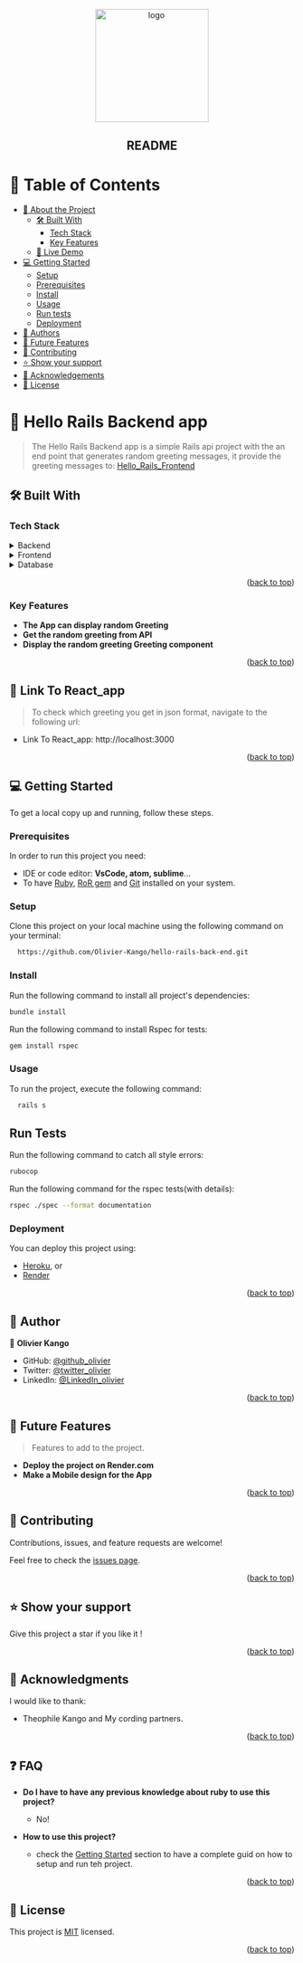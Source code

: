 <a id="readme-top"></a>

<div align="center">
 <img src="https://user-images.githubusercontent.com/108806646/219856388-8866e42b-205f-4f61-9331-e8eedbb1c823.png" alt="logo" width="200"  height="auto" />
   <br/>
  <h2>README</h2>
</div>

# 📗 Table of Contents

- [📖 About the Project](#about-project)
  - [🛠 Built With](#built-with)
    - [Tech Stack](#tech-stack)
    - [Key Features](#key-features)
  - [🚀 Live Demo](#live-demo)
- [💻 Getting Started](#getting-started)
  - [Setup](#setup)
  - [Prerequisites](#prerequisites)
  - [Install](#install)
  - [Usage](#usage)
  - [Run tests](#run-tests)
  - [Deployment](#deployment)
- [👥 Authors](#authors)
- [🔭 Future Features](#future-features)
- [🤝 Contributing](#contributing)
- [⭐️ Show your support](#support)
- [🙏 Acknowledgements](#acknowledgements)
- [📝 License](#license)

# 📖 Hello Rails Backend app <a id="about-project"></a>

> The Hello Rails Backend app is a simple Rails api project with the an end point that generates random greeting messages, it provide the greeting messages to:
[Hello_Rails_Frontend](https://github.com/Olivier-Kango/hello-react-front-end/tree/feature-react-frontend)

<!-- <div align="center">
Please click on the video below to more explanation

## Video for explanation
</div>

<div align="center">
  <a href="https://www.loom.com/share/dbdff12cc31548deaf512e2f43b0de7b">
    <img width="600" alt="expenses_list" src="https://user-images.githubusercontent.com/108806646/219854544-36a9104f-5329-4c0f-969d-e51bd8fa5808.png">
  </a>
</div> -->


<!-- <div align="center">

  ## ERD Diagram <a id="diagram">
  <img width="600" alt="erd_diagram" src="https://user-images.githubusercontent.com/108806646/219854705-b1d9bcf2-1245-417d-b63a-b3d144e32779.png">
</div> -->

## 🛠 Built With <a id="built-with"></a>

### Tech Stack <a id="tech-stack"></a>
  <details>
    <summary>Backend</summary>
    <ul>
      <li><a href="https://rubyonrails.org/">Ruby on Rails</a></li>
    </ul>
  </details>
  <details>
    <summary>Frontend</summary>
    <ul>
      <li><a href="https://reactjs.org/">React.js</a></li>
    </ul>
  </details>
  <details>
    <summary>Database</summary>
    <ul>
      <li><a href="https://www.postgresql.org/">Postgresql</a></li>
    </ul>
   </details>

  <p align="right">(<a href="#readme-top">back to top</a>)</p>

<!-- Features -->

### Key Features <a id="key-features"></a>

- **The App can display random Greeting**
- **Get the random greeting from API**
- **Display the random greeting Greeting component**

<p align="right">(<a href="#readme-top">back to top</a>)</p>

<!-- LIVE DEMO -->

## 🚀 Link To React_app <a id="live-demo"></a>

> To check which greeting you get in json format, navigate to the following url:

- Link To React_app: http://localhost:3000

<p align="right">(<a href="#readme-top">back to top</a>)</p>

<!-- GETTING STARTED -->

## 💻 Getting Started <a id="getting-started"></a>

To get a local copy up and running, follow these steps.

### Prerequisites

In order to run this project you need:

- IDE or code editor: **VsCode, atom, sublime**...
- To have [Ruby](https://www.ruby-lang.org/en/), [RoR gem](https://rubyonrails.org/) and [Git](https://git-scm.com/) installed on your system.

### Setup

Clone this project on your local machine using the following command on your terminal:

```sh
  https://github.com/Olivier-Kango/hello-rails-back-end.git
```

### Install

Run the following command to install all project's dependencies:

```sh
bundle install
```

Run the following command to install Rspec for tests:

```sh
gem install rspec
```

### Usage

To run the project, execute the following command:

```sh
  rails s
```

## Run Tests

Run the following command to catch all style errors:

```sh
rubocop
```

Run the following command for the rspec tests(with details):

```sh
rspec ./spec --format documentation
```

### Deployment

You can deploy this project using:

- [Heroku](https://www.heroku.com/), or
- [Render](https://render.com/)

<p align="right">(<a href="#readme-top">back to top</a>)</p>

## 👥 Author <a id="authors"></a>

👤 **Olivier Kango**

- GitHub: [@github_olivier](https://github.com/Olivier-Kango)
- Twitter: [@twitter_olivier](https://twitter.com/olivierkango1)
- LinkedIn: [@LinkedIn_olivier](https://www.linkedin.com/in/olivier-kango-b990601b8/)


<p align="right">(<a href="#readme-top">back to top</a>)</p>

<!-- FUTURE FEATURES -->

## 🔭 Future Features <a id="future-features"></a>

> Features to add to the project.
- **Deploy the project on Render.com**
- **Make a Mobile design for the App**

<p align="right">(<a href="#readme-top">back to top</a>)</p>

<!-- CONTRIBUTING -->

## 🤝 Contributing <a id="contributing"></a>

Contributions, issues, and feature requests are welcome!

Feel free to check the [issues page](https://github.com/Olivier-Kango/hello-rails-back-end/issues/new).

<p align="right">(<a href="#readme-top">back to top</a>)</p>

<!-- SUPPORT -->

## ⭐️ Show your support <a id="support"></a>

Give this project a star if you like it !

<p align="right">(<a href="#readme-top">back to top</a>)</p>

<!-- ACKNOWLEDGEMENTS -->

## 🙏 Acknowledgments <a id="acknowledgements"></a>

I would like to thank:

- Theophile Kango and My cording partners.

<p align="right">(<a href="#readme-top">back to top</a>)</p>

<!-- FAQ (optional) -->

## ❓ FAQ <a id="faq"></a>

- **Do I have to have any previous knowledge about ruby to use this project?**

  - No!

- **How to use this project?**

  - check the [Getting Started](#getting-started) section to have a complete guid on how to setup and run teh project.

<p align="right">(<a href="#readme-top">back to top</a>)</p>


<!-- LICENSE -->
## 📝 License <a id="license"></a>

This project is [MIT](./MIT.md) licensed.

<p align="right">(<a href="#readme-top">back to top</a>)</p>
